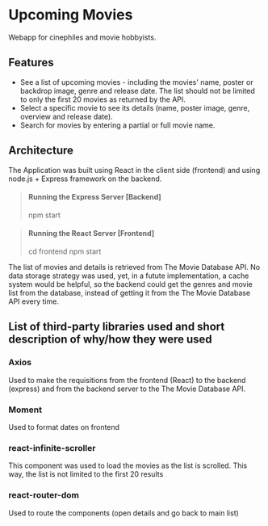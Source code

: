 # Upcoming Movies 

Webapp for cinephiles and movie hobbyists.

## Features

- See a list of upcoming movies - including the movies' name, poster or backdrop image,
genre and release date. The list should not be limited to only the first 20 movies as
returned by the API.
- Select a specific movie to see its details (name, poster image, genre, overview and
release date).
- Search for movies by entering a partial or full movie name.


## Architecture

The Application was built using React in the client side (frontend) and using node.js + Express framework on the backend.

> #### Running the Express Server [Backend]
> npm start

> #### Running the React Server [Frontend]
> cd frontend
> npm start

The list of movies and details is retrieved from The Movie Database API.
No data storage strategy was used, yet, in a futute implementation, a cache system would be helpful, so the backend could get the genres and movie list from the database, instead of getting it from the The Movie Database API every time.

## List of third-party libraries used and short description of why/how they were used
### Axios 
Used to make the requisitions from the frontend (React) to the backend (express) and from the backend server to the The Movie Database API.

### Moment
Used to format dates on frontend

### react-infinite-scroller
This component was used to load the movies as the list is scrolled. 
This way, the list is not limited to the first 20 results

### react-router-dom
Used to route the components (open details and go back to main list)
